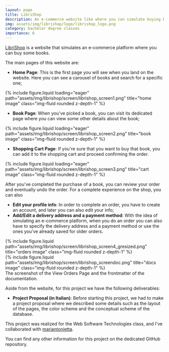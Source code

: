 ```yaml
---
layout: page
title: LibriShop
description: An e-commerce website like where you can simulate buying books from a catalog.
img: assets/img/librishop/logo/librishop_logo.png
category: bachelor degree classes
importance: 6
---
```


<a href="https://github.com/Tensa53/LibriShop">LibriShop</a> is a website that simulates an e-commerce platform where
you can buy some books.

The main pages of this website are:

- **Home Page**: This is the first page you will see when you land on the website. Here you can see a carousel of
books and search for a specific one;
<div class="row">
    <div class="col-sm mt-3 mt-md-0">
        {% include figure.liquid loading="eager" path="assets/img/librishop/screen/librishop_screen1.png" 
      title="home image" class="img-fluid rounded z-depth-1" %}
    </div>
</div>

- **Book Page**: When you've picked a book, you can visit its dedicated page where you can view some other details
about the book;
<div class="row">
    <div class="col-sm mt-3 mt-md-0">
        {% include figure.liquid loading="eager" path="assets/img/librishop/screen/librishop_screen2.png" 
      title="book image" class="img-fluid rounded z-depth-1" %}
    </div>
</div>

- **Shopping Cart Page**: If you're sure that you want to buy that book, you can add it to the shopping cart and
proceed confirming the order.
<div class="row">
    <div class="col-sm mt-3 mt-md-0">
        {% include figure.liquid loading="eager" path="assets/img/librishop/screen/librishop_screen3.png" 
      title="cart image" class="img-fluid rounded z-depth-1" %}
    </div>
</div>

After you've completed the purchase of a book, you can review your order and eventually undo the order.
For a complete experience on the shop, you can also

- **Edit your profile info**: In order to complete an order, you have to create an account,
  and later you can also edit your info;
- **Add/Edit a delivery address and a payment method**: With the idea of simulating an e-commerce platform,
  when you do an order you can also have to specify the delivery address and a payment method or use the ones you've
  already saved for older orders.

<div class="row justify-content-sm-center">
    <div class="col-sm-8 mt-3 mt-md-0">
        {% include figure.liquid path="assets/img/librishop/screen/librishop_screen4_gresized.png" 
              title="orders image" class="img-fluid rounded z-depth-1" %}
    </div>
    <div class="col-sm-4 mt-3 mt-md-0">
        {% include figure.liquid path="assets/img/librishop/screen/librishop_screendoc.png" 
              title="docs image" class="img-fluid rounded z-depth-1" %}
    </div>
</div>
<div class="caption">
    The screenshot of the View Orders Page and the frontmatter of the documentation.
</div>

Aside from the website, for this project we have the following deliverables:

- **Project Proposal (in Italian)**: Before starting this project, we had to make a project proposal where we described
  some details such as the layout of the pages, the color scheme and the conceptual scheme of the database.

This project was realized for the Web Software Technologies class, and I've collaborated with
<a href="https://github.com/mariantonietta-maselli">mariantonietta</a>.

You can find any other information for this project on the dedicated GitHub repository.
